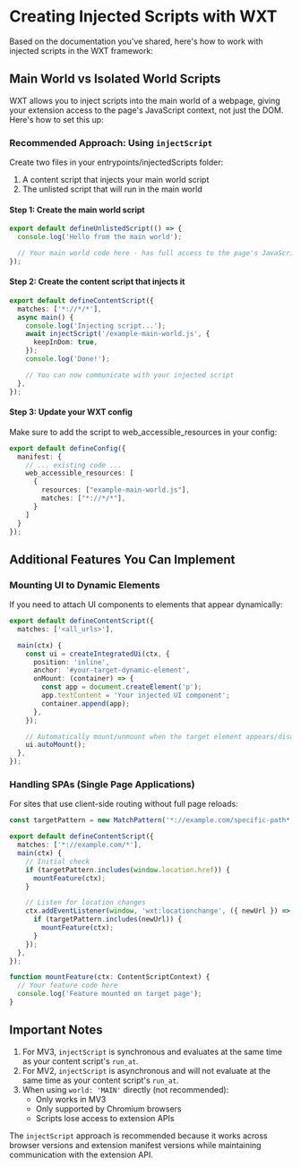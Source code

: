 # Creating Injected Scripts with WXT

Based on the documentation you've shared, here's how to work with injected scripts in the WXT framework:

## Main World vs Isolated World Scripts

WXT allows you to inject scripts into the main world of a webpage, giving your extension access to the page's JavaScript context, not just the DOM. Here's how to set this up:

### Recommended Approach: Using `injectScript`

Create two files in your entrypoints/injectedScripts folder:

1. A content script that injects your main world script
2. The unlisted script that will run in the main world

#### Step 1: Create the main world script

```typescript:entrypoints/injectedScripts/example-main-world.ts
export default defineUnlistedScript(() => {
  console.log('Hello from the main world');

  // Your main world code here - has full access to the page's JavaScript context
});
```

#### Step 2: Create the content script that injects it

```typescript:entrypoints/injectedScripts/example.content.ts
export default defineContentScript({
  matches: ['*://*/*'],
  async main() {
    console.log('Injecting script...');
    await injectScript('/example-main-world.js', {
      keepInDom: true,
    });
    console.log('Done!');

    // You can now communicate with your injected script
  },
});
```

#### Step 3: Update your WXT config

Make sure to add the script to web_accessible_resources in your config:

```typescript:wxt.config.ts
export default defineConfig({
  manifest: {
    // ... existing code ...
    web_accessible_resources: [
      {
        resources: ["example-main-world.js"],
        matches: ["*://*/*"],
      }
    ]
  }
});
```

## Additional Features You Can Implement

### Mounting UI to Dynamic Elements

If you need to attach UI components to elements that appear dynamically:

```typescript:entrypoints/injectedScripts/dynamic-ui.content.ts
export default defineContentScript({
  matches: ['<all_urls>'],

  main(ctx) {
    const ui = createIntegratedUi(ctx, {
      position: 'inline',
      anchor: '#your-target-dynamic-element',
      onMount: (container) => {
        const app = document.createElement('p');
        app.textContent = 'Your injected UI component';
        container.append(app);
      },
    });

    // Automatically mount/unmount when the target element appears/disappears
    ui.autoMount();
  },
});
```

### Handling SPAs (Single Page Applications)

For sites that use client-side routing without full page reloads:

```typescript:entrypoints/injectedScripts/spa-handler.content.ts
const targetPattern = new MatchPattern('*://example.com/specific-path*');

export default defineContentScript({
  matches: ['*://example.com/*'],
  main(ctx) {
    // Initial check
    if (targetPattern.includes(window.location.href)) {
      mountFeature(ctx);
    }

    // Listen for location changes
    ctx.addEventListener(window, 'wxt:locationchange', ({ newUrl }) => {
      if (targetPattern.includes(newUrl)) {
        mountFeature(ctx);
      }
    });
  },
});

function mountFeature(ctx: ContentScriptContext) {
  // Your feature code here
  console.log('Feature mounted on target page');
}
```

## Important Notes

1. For MV3, `injectScript` is synchronous and evaluates at the same time as your content script's `run_at`.
2. For MV2, `injectScript` is asynchronous and will not evaluate at the same time as your content script's `run_at`.
3. When using `world: 'MAIN'` directly (not recommended):
   - Only works in MV3
   - Only supported by Chromium browsers
   - Scripts lose access to extension APIs

The `injectScript` approach is recommended because it works across browser versions and extension manifest versions while maintaining communication with the extension API.
